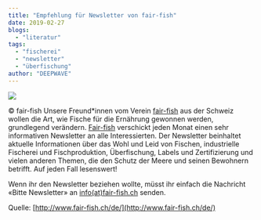 ```yaml
---
title: "Empfehlung für Newsletter von fair-fish"
date: 2019-02-27
blogs: 
  - "literatur"
tags: 
  - "fischerei"
  - "newsletter"
  - "überfischung"
author: "DEEPWAVE"
---
```


![](http://www.fair-fish.ch/static/fairfish/img/ff_logo.jpg)

© fair-fish Unsere Freund\*innen vom Verein [fair-fish](http://www.fair-fish.ch/de/) aus der Schweiz wollen die Art, wie Fische für die Ernährung gewonnen werden, grundlegend verändern. [Fair-fish](http://www.fair-fish.ch/de/) verschickt jeden Monat einen sehr informativen Newsletter an alle Interessierten. Der Newsletter beinhaltet aktuelle Informationen über das Wohl und Leid von Fischen, industrielle Fischerei und Fischproduktion, Überfischung, Labels und Zertifizierung und vielen anderen Themen, die den Schutz der Meere und seinen Bewohnern betrifft. Auf jeden Fall lesenswert!

Wenn ihr den Newsletter beziehen wollte, müsst ihr einfach die Nachricht «Bitte Newsletter» an [info(at)fair-fish.ch](mailto:office@fair-fish.ch) senden.

Quelle: [http://www.fair-fish.ch/de/](http://www.fair-fish.ch/de/)
